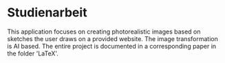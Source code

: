 # Studienarbeit
This application focuses on creating photorealistic images based on sketches the user draws on a provided website. 
The image transformation is AI based. 
The entire project is documented in a corresponding paper in the folder 'LaTeX'.
